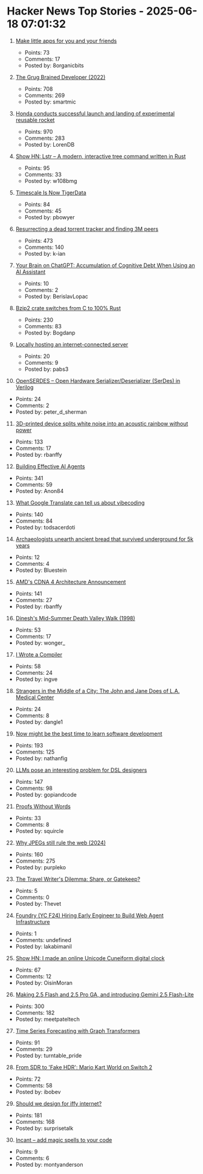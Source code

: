 # Hacker News Top Stories - 2025-06-18 07:01:32

1. [Make little apps for you and your friends](https://pontus.granstrom.me/scrappy/)
   - Points: 73
   - Comments: 17
   - Posted by: 8organicbits

2. [The Grug Brained Developer (2022)](https://grugbrain.dev/)
   - Points: 708
   - Comments: 269
   - Posted by: smartmic

3. [Honda conducts successful launch and landing of experimental reusable rocket](https://global.honda/en/topics/2025/c_2025-06-17ceng.html)
   - Points: 970
   - Comments: 283
   - Posted by: LorenDB

4. [Show HN: Lstr – A modern, interactive tree command written in Rust](https://github.com/bgreenwell/lstr)
   - Points: 95
   - Comments: 33
   - Posted by: w108bmg

5. [Timescale Is Now TigerData](https://www.tigerdata.com/blog/timescale-becomes-tigerdata)
   - Points: 84
   - Comments: 45
   - Posted by: pbowyer

6. [Resurrecting a dead torrent tracker and finding 3M peers](https://kianbradley.com/2025/06/15/resurrecting-a-dead-tracker.html)
   - Points: 473
   - Comments: 140
   - Posted by: k-ian

7. [Your Brain on ChatGPT: Accumulation of Cognitive Debt When Using an AI Assistant](https://fermatslibrary.com/s/your-brain-on-chatgpt-accumulation-of-cognitive-debt-when-using-an-ai-assistant-for-essay-writing-task)
   - Points: 10
   - Comments: 2
   - Posted by: BerislavLopac

8. [Bzip2 crate switches from C to 100% Rust](https://trifectatech.org/blog/bzip2-crate-switches-from-c-to-rust/)
   - Points: 230
   - Comments: 83
   - Posted by: Bogdanp

9. [Locally hosting an internet-connected server](https://mjg59.dreamwidth.org/72095.html)
   - Points: 20
   - Comments: 9
   - Posted by: pabs3

10. [OpenSERDES – Open Hardware Serializer/Deserializer (SerDes) in Verilog](https://github.com/SparcLab/OpenSERDES)
   - Points: 24
   - Comments: 2
   - Posted by: peter_d_sherman

11. [3D-printed device splits white noise into an acoustic rainbow without power](https://phys.org/news/2025-06-3d-device-white-noise-acoustic.html)
   - Points: 133
   - Comments: 17
   - Posted by: rbanffy

12. [Building Effective AI Agents](https://www.anthropic.com/engineering/building-effective-agents)
   - Points: 341
   - Comments: 59
   - Posted by: Anon84

13. [What Google Translate can tell us about vibecoding](https://ingrids.space/posts/what-google-translate-can-tell-us-about-vibecoding/)
   - Points: 140
   - Comments: 84
   - Posted by: todsacerdoti

14. [Archaeologists unearth ancient bread that survived underground for 5k years](https://www.foxnews.com/food-drink/archaeologists-unearth-ancient-bread-survived-underground-5000-years)
   - Points: 12
   - Comments: 4
   - Posted by: Bluestein

15. [AMD's CDNA 4 Architecture Announcement](https://chipsandcheese.com/p/amds-cdna-4-architecture-announcement)
   - Points: 141
   - Comments: 27
   - Posted by: rbanffy

16. [Dinesh's Mid-Summer Death Valley Walk (1998)](https://dineshdesai.info/dv/photos.html)
   - Points: 53
   - Comments: 17
   - Posted by: wonger_

17. [I Wrote a Compiler](https://blog.singleton.io/posts/2021-01-31-i-wrote-a-compiler/)
   - Points: 58
   - Comments: 24
   - Posted by: ingve

18. [Strangers in the Middle of a City: The John and Jane Does of L.A. Medical Center](https://www.latimes.com/science/story/2025-06-15/l-a-seeks-help-for-a-patient-with-no-name)
   - Points: 24
   - Comments: 8
   - Posted by: dangle1

19. [Now might be the best time to learn software development](https://substack.com/home/post/p-165655726)
   - Points: 193
   - Comments: 125
   - Posted by: nathanfig

20. [LLMs pose an interesting problem for DSL designers](https://kirancodes.me/posts/log-lang-design-llms.html)
   - Points: 147
   - Comments: 98
   - Posted by: gopiandcode

21. [Proofs Without Words](https://artofproblemsolving.com/wiki/index.php/Proofs_without_words)
   - Points: 33
   - Comments: 8
   - Posted by: squircle

22. [Why JPEGs still rule the web (2024)](https://spectrum.ieee.org/jpeg-image-format-history)
   - Points: 160
   - Comments: 275
   - Posted by: purpleko

23. [The Travel Writer's Dilemma: Share, or Gatekeep?](https://www.nytimes.com/2025/06/10/travel/travel-writing-secret-discoveries.html)
   - Points: 5
   - Comments: 0
   - Posted by: Thevet

24. [Foundry (YC F24) Hiring Early Engineer to Build Web Agent Infrastructure](https://www.ycombinator.com/companies/foundry/jobs/azAgJbN-foundry-software-engineer-new-grad-to-mid-level)
   - Points: 1
   - Comments: undefined
   - Posted by: lakabimanil

25. [Show HN: I made an online Unicode Cuneiform digital clock](https://oisinmoran.com/sumertime)
   - Points: 67
   - Comments: 12
   - Posted by: OisinMoran

26. [Making 2.5 Flash and 2.5 Pro GA, and introducing Gemini 2.5 Flash-Lite](https://blog.google/products/gemini/gemini-2-5-model-family-expands/)
   - Points: 300
   - Comments: 182
   - Posted by: meetpateltech

27. [Time Series Forecasting with Graph Transformers](https://kumo.ai/research/time-series-forecasting/)
   - Points: 91
   - Comments: 29
   - Posted by: turntable_pride

28. [From SDR to 'Fake HDR': Mario Kart World on Switch 2](https://www.alexandermejia.com/from-sdr-to-fake-hdr-mario-kart-world-on-switch-2-undermines-modern-display-potential/)
   - Points: 72
   - Comments: 58
   - Posted by: ibobev

29. [Should we design for iffy internet?](https://bytes.zone/posts/should-we-design-for-iffy-internet/)
   - Points: 181
   - Comments: 168
   - Posted by: surprisetalk

30. [Incant – add magic spells to your code](https://github.com/montyanderson/incant)
   - Points: 9
   - Comments: 6
   - Posted by: montyanderson

